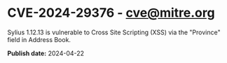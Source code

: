 # CVE-2024-29376 - cve@mitre.org

Sylius 1.12.13 is vulnerable to Cross Site Scripting (XSS) via the "Province" field in Address Book.

**Publish date:** 2024-04-22
